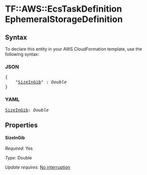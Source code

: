 # TF::AWS::EcsTaskDefinition EphemeralStorageDefinition

## Syntax

To declare this entity in your AWS CloudFormation template, use the following syntax:

### JSON

<pre>
{
    "<a href="#sizeingib" title="SizeInGib">SizeInGib</a>" : <i>Double</i>
}
</pre>

### YAML

<pre>
<a href="#sizeingib" title="SizeInGib">SizeInGib</a>: <i>Double</i>
</pre>

## Properties

#### SizeInGib

_Required_: Yes

_Type_: Double

_Update requires_: [No interruption](https://docs.aws.amazon.com/AWSCloudFormation/latest/UserGuide/using-cfn-updating-stacks-update-behaviors.html#update-no-interrupt)

